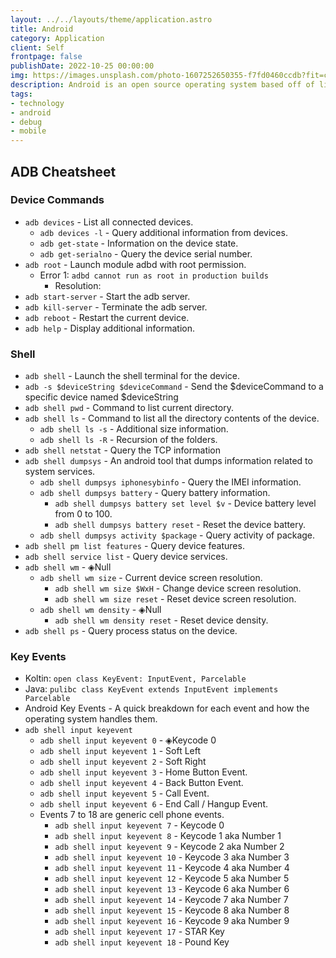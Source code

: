 ```yaml
---
layout: ../../layouts/theme/application.astro
title: Android
category: Application
client: Self
frontpage: false
publishDate: 2022-10-25 00:00:00
img: https://images.unsplash.com/photo-1607252650355-f7fd0460ccdb?fit=crop&w=1400&h=700&q=75
description: Android is an open source operating system based off of linux.
tags:
- technology
- android
- debug
- mobile
---
```



## ADB Cheatsheet

### Device Commands

- `adb devices` - List all connected devices.
  - `adb devices -l` - Query additional information from devices.
  - `adb get-state` - Information on the device state.
  - `adb get-serialno` - Query the device serial number.
- `adb root` - Launch module adbd with root permission.
  - Error 1: `adbd cannot run as root in production builds`
    - Resolution:
- `adb start-server` - Start the adb server.
- `adb kill-server` - Terminate the adb server.
- `adb reboot` - Restart the current device.
- `adb help` - Display additional information.

### Shell

- `adb shell` - Launch the shell terminal for the device.
- `adb -s $deviceString $deviceCommand` - Send the $deviceCommand to a specific device named $deviceString
- `adb shell pwd` - Command to list current directory.
- `adb shell ls` - Command to list all the directory contents of the device.
  - `adb shell ls -s` - Additional size information.
  - `adb shell ls -R` - Recursion of the folders.
- `adb shell netstat` - Query the TCP information
- `adb shell dumpsys` - An android tool that dumps information related to system services.
  - `adb shell dumpsys iphonesybinfo` - Query the IMEI information.
  - `adb shell dumpsys battery` - Query battery information.
    - `adb shell dumpsys battery set level $v` - Device battery level from 0 to 100.
    - `adb shell dumpsys battery reset` - Reset the device battery.
  - `adb shell dumpsys activity $package` - Query activity of package.
- `adb shell pm list features` - Query device features.
- `adb shell service list` - Query device services.
- `adb shell wm` - ◈Null
  - `adb shell wm size` - Current device screen resolution.
    - `adb shell wm size $WxH` - Change device screen resolution.
    - `adb shell wm size reset` - Reset device screen resolution.
  - `adb shell wm density` - ◈Null
    - `adb shell wm density reset` - Reset device density.
- `adb shell ps` - Query process status on the device.

### Key Events

- Koltin: `open class KeyEvent: InputEvent, Parcelable`
- Java: `pulibc class KeyEvent extends InputEvent implements Parcelable`
- Android Key Events - A quick breakdown for each event and how the operating system handles them.
- `adb shell input keyevent`
  - `adb shell input keyevent 0` - ◈Keycode 0
  - `adb shell input keyevent 1` - Soft Left
  - `adb shell input keyevent 2` - Soft Right
  - `adb shell input keyevent 3` - Home Button Event.
  - `adb shell input keyevent 4` - Back Button Event.
  - `adb shell input keyevent 5` - Call Event.
  - `adb shell input keyevent 6` - End Call / Hangup Event.
  - Events 7 to 18 are generic cell phone events.
    - `adb shell input keyevent 7` - Keycode 0
    - `adb shell input keyevent 8` - Keycode 1 aka Number 1
    - `adb shell input keyevent 9` - Keycode 2 aka Number 2
    - `adb shell input keyevent 10` - Keycode 3 aka Number 3
    - `adb shell input keyevent 11` - Keycode 4 aka Number 4
    - `adb shell input keyevent 12` - Keycode 5 aka Number 5
    - `adb shell input keyevent 13` - Keycode 6 aka Number 6
    - `adb shell input keyevent 14` - Keycode 7 aka Number 7
    - `adb shell input keyevent 15` - Keycode 8 aka Number 8
    - `adb shell input keyevent 16` - Keycode 9 aka Number 9
    - `adb shell input keyevent 17` - STAR Key
    - `adb shell input keyevent 18` - Pound Key
